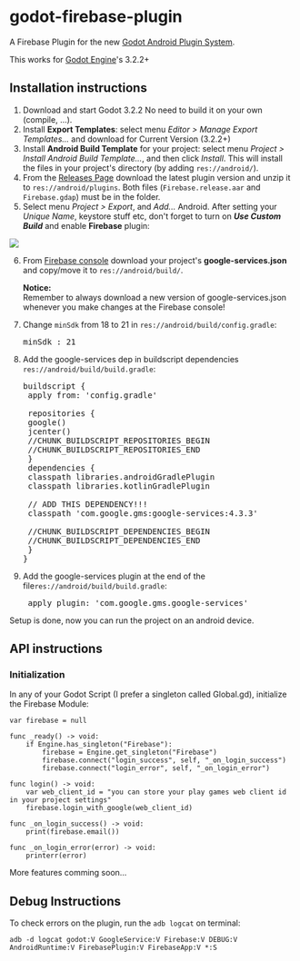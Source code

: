# godot-firebase-plugin
A Firebase Plugin for the new [Godot Android Plugin System](https://docs.godotengine.org/pt_BR/stable/tutorials/plugins/android/android_plugin.html).

This works for [Godot Engine](https://godotengine.org/)'s 3.2.2+

## Installation instructions
1. Download and start Godot 3.2.2 No need to build it on your own (compile, ...).
2. Install **Export Templates**: select menu *Editor > Manage Export Templates...* and download for Current Version (3.2.2+)
3. Install **Android Build Template** for your project: select menu *Project > Install Android Build Template...*, and then click *Install*. This will install the files in your project's directory (by adding `res://android/`).
4. From the [Releases Page](https://github.com/taticus/godot-firebase-plugin/releases) download the latest plugin version and unzip it to `res://android/plugins`. Both files (`Firebase.release.aar` and `Firebase.gdap`) must be in the folder.
5. Select menu *Project > Export*, and *Add...* Android. After setting your *Unique Name*, keystore stuff etc, don't forget to turn on ***Use Custom Build*** and enable **Firebase** plugin:

![](https://i.imgur.com/uobGpQ6.png)

6. From [Firebase console](http://console.firebase.google.com/) download your project's **google-services.json** and copy/move it to `res://android/build/`.

   **Notice:**<br/>Remember to always download a new version of google-services.json whenever you make changes at the Firebase console!

7. Change `minSdk` from 18 to 21 in `res://android/build/config.gradle`:

   <pre>minSdk : 21</pre>
   
8. Add the google-services dep in buildscript dependencies `res://android/build/build.gradle`:

   <pre>
   buildscript {
    apply from: 'config.gradle'

    repositories {
	google()
	jcenter()
	//CHUNK_BUILDSCRIPT_REPOSITORIES_BEGIN
	//CHUNK_BUILDSCRIPT_REPOSITORIES_END
    }
    dependencies {
	classpath libraries.androidGradlePlugin
	classpath libraries.kotlinGradlePlugin
	
	// ADD THIS DEPENDENCY!!!
	classpath 'com.google.gms:google-services:4.3.3'
	
	//CHUNK_BUILDSCRIPT_DEPENDENCIES_BEGIN
	//CHUNK_BUILDSCRIPT_DEPENDENCIES_END
    }
   }
   </pre>
   
9. Add the google-services plugin at the end of the file`res://android/build/build.gradle`:

   <pre>
	apply plugin: 'com.google.gms.google-services'
   </pre>
   
Setup is done, now you can run the project on an android device.

## API instructions

### Initialization

In any of your Godot Script (I prefer a singleton called Global.gd), initialize the Firebase Module:

	var firebase = null

	func _ready() -> void:
		if Engine.has_singleton("Firebase"):
			firebase = Engine.get_singleton("Firebase")
			firebase.connect("login_success", self, "_on_login_success")
			firebase.connect("login_error", self, "_on_login_error")

	func login() -> void:
		var web_client_id = "you can store your play games web client id in your project settings"
		firebase.login_with_google(web_client_id)

	func _on_login_success() -> void:
		print(firebase.email())

	func _on_login_error(error) -> void:
		printerr(error)

More features comming soon...

## Debug Instructions

To check errors on the plugin, run the `adb logcat` on terminal:

	adb -d logcat godot:V GoogleService:V Firebase:V DEBUG:V AndroidRuntime:V FirebasePlugin:V FirebaseApp:V *:S

